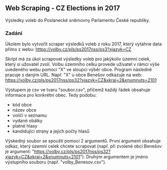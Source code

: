 ## Web Scraping - CZ Elections in 2017

Výsledky voleb do Poslanecké sněmovny Parlamentu České republiky.

### Zadání 
Úkolem bylo vytvořit scraper výsledků voleb z roku 2017, který vytáhne data přímo z webu: https://volby.cz/pls/ps2017nss/ps3?xjazyk=CZ

Skript má za úkol scrapovat výsledky voleb pro jakýkoliv územní celek, který si užovatel zvolí. Volbu územního celku provede uživatel v rámci výše uvedeného webu  pomocí "X" ve sloupci výběr obce. Program následně pracuje s daným URL.  Např. "X" u obce Benešov odkazuje na web: https://volby.cz/pls/ps2017nss/ps32?xjazyk=CZ&xkraj=2&xnumnuts=2101

Výstupem je csv ve tvaru "soubor.csv", přičemž každý řádek obsahuje informace pro konkrétní obec. Tedy podobu:

- kód obce
- název obce
- voliči v seznamu
- vydané obálky
- platné hlasy
- kandidující strany a jejich počty hlasů

Výskedný soubor se spouští pomocí  2 argumentů. První argument obsahuje odkaz, který územní celek chcete scrapovat (např. při zvolené obci Benešov je argument: "https://volby.cz/pls/ps2017nss/ps32?xjazyk=CZ&xkraj=2&xnumnuts=2101"). Druhým argumentem je jméno výstupního souboru (např. "volby_Benesov.csv"). 

